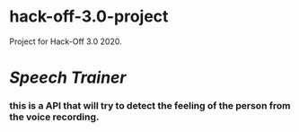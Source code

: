 # hack-off-3.0-project
Project for Hack-Off 3.0 2020.
# _Speech Trainer_ 
### this is a API that will try to detect the feeling of the person from the voice recording.
